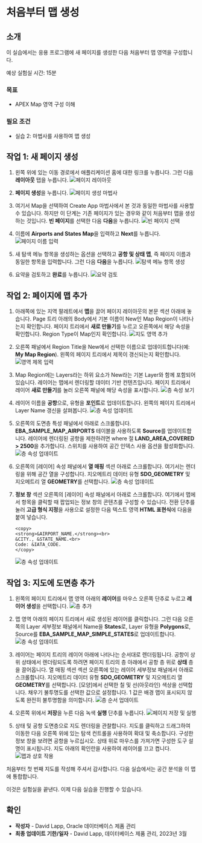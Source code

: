 # 처음부터 맵 생성

## 소개

이 실습에서는 응용 프로그램에 새 페이지를 생성한 다음 처음부터 맵 영역을 구성합니다.

예상 실험실 시간: 15분

### 목표

*   APEX Map 영역 구성 이해

### 필요 조건

*   실습 2: 마법사를 사용하여 맵 생성

## 작업 1: 새 페이지 생성

1.  왼쪽 위에 있는 이동 경로에서 애플리케이션 홈에 대한 링크를 누릅니다. 그런 다음 **레이아웃** 탭을 누릅니다. ![페이지 레이아웃](images/create-map-15a.png)
    
2.  **페이지 생성**을 누릅니다. ![페이지 생성 마법사](images/create-map-15b.png)
    
3.  여기서 Map을 선택하여 Create App 마법사에서 본 것과 동일한 마법사를 사용할 수 있습니다. 하지만 이 단계는 기존 페이지가 있는 경우와 같이 처음부터 맵을 생성하는 것입니다. **빈 페이지**를 선택한 다음 **다음**을 누릅니다. ![빈 페이지 선택](images/create-map-16.png)
    
4.  이름에 **Airports and States Map**을 입력하고 **Next**를 누릅니다. ![페이지 이름 입력](images/create-map-16a.png)
    
5.  새 탐색 메뉴 항목을 생성하는 옵션을 선택하고 **공항 및 상태 맵**, 즉 페이지 이름과 동일한 항목을 입력합니다. 그런 다음 **다음**을 누릅니다. ![탐색 메뉴 항목 생성](images/create-map-17.png)
    
6.  요약을 검토하고 **완료**를 누릅니다. ![요약 검토](images/create-map-18.png)
    

## 작업 2: 페이지에 맵 추가

1.  아래쪽에 있는 지역 팔레트에서 **맵**을 끌어 페이지 레이아웃의 본문 섹션 아래에 놓습니다. Page 트리 아래의 Body에서 기본 이름이 New인 Map Region이 나타나는지 확인합니다. 페이지 트리에서 **새로 만들기**를 누르고 오른쪽에서 해당 속성을 확인합니다. Region Type이 Map인지 확인합니다. ![지도 영역 추가](images/create-map-19.png)
    
2.  오른쪽 패널에서 Region Title을 New에서 선택한 이름으로 업데이트합니다(예: **My Map Region**). 왼쪽의 페이지 트리에서 제목이 갱신되는지 확인합니다. ![영역 제목 입력](images/create-map-20.png)
    
3.  Map Region에는 Layers라는 하위 요소가 New라는 기본 Layer와 함께 포함되어 있습니다. 레이어는 맵에서 렌더링할 데이터 기반 컨텐츠입니다. 페이지 트리에서 레이어 **새로 만들기**를 눌러 오른쪽 패널에 해당 속성을 표시합니다. ![층 속성 보기](images/create-map-21.png)
    
4.  레이어 이름을 **공항**으로, 유형을 **포인트**로 업데이트합니다. 왼쪽의 페이지 트리에서 Layer Name 갱신을 살펴봅니다. ![층 속성 업데이트](images/create-map-23.png)
    
5.  오른쪽의 도면층 특성 패널에서 아래로 스크롤합니다. **EBA\_SAMPLE\_MAP\_AIRPORTS** 테이블을 사용하도록 **Source**를 업데이트합니다. 레이어에 렌더링된 공항을 제한하려면 where 절 **LAND\_AREA\_COVERED > 2500**을 추가합니다. 스위치를 사용하여 공간 인덱스 사용 옵션을 활성화합니다. ![층 속성 업데이트](images/create-map-24.png)
    
6.  오른쪽의 \[레이어\] 속성 패널에서 **열 매핑** 섹션 아래로 스크롤합니다. 여기서는 렌더링을 위해 공간 열을 구성합니다. 지오메트리 데이터 유형 **SDO\_GEOMETRY** 및 지오메트리 열 **GEOMETRY**를 선택합니다. ![층 속성 업데이트](images/create-map-25.png)
    
7.  **정보 창** 섹션 오른쪽의 \[레이어\] 속성 패널에서 아래로 스크롤합니다. 여기에서 맵에서 항목을 클릭할 때 팝업되는 정보 창의 콘텐츠를 구성할 수 있습니다. 전환 단추를 눌러 **고급 형식 지정**을 사용으로 설정한 다음 텍스트 영역 **HTML 표현식**에 다음을 붙여 넣습니다.
    
        <copy>
        <strong>&AIRPORT_NAME.</strong><br>
        &CITY., &STATE_NAME.<br>
        Code: &IATA_CODE.
        </copy>
        
    
    ![층 속성 업데이트](images/create-map-25a.png)
    

## 작업 3: 지도에 도면층 추가

1.  왼쪽의 페이지 트리에서 맵 영역 아래의 **레이어**를 마우스 오른쪽 단추로 누르고 **레이어 생성**을 선택합니다. ![층 추가](images/create-map-26.png)
    
2.  맵 영역 아래의 페이지 트리에서 새로 생성된 레이어를 클릭합니다. 그런 다음 오른쪽의 Layer 세부정보 패널에서 Name을 **States**로, Layer 유형을 **Polygons**로, Source를 **EBA\_SAMPLE\_MAP\_SIMPLE\_STATES**로 업데이트합니다. ![층 속성 업데이트](images/create-map-27.png)
    
3.  레이어는 페이지 트리의 레이어 아래에 나타나는 순서대로 렌더링됩니다. 공항이 상위 상태에서 렌더링되도록 하려면 페이지 트리의 층 아래에서 공항 층 위로 **상태** 층을 끌어옵니다. 열 매핑 섹션 섹션 오른쪽에 있는 레이어 세부정보 패널에서 아래로 스크롤합니다. 지오메트리 데이터 유형 **SDO\_GEOMETRY** 및 지오메트리 열 **GEOMETRY**를 선택합니다. \[모양\]에서 선택한 칠 및 선(아웃라인) 색상을 선택합니다. 채우기 불투명도를 선택한 값으로 설정합니다. 1 값은 배경 맵이 표시되지 않도록 완전히 불투명함을 의미합니다. ![층 순서 업데이트](images/create-map-28.png)
    
4.  오른쪽 위에서 **저장**을 누른 다음 녹색 **실행** 단추를 누릅니다. ![페이지 저장 및 실행](images/create-map-29.png)
    
5.  상태 및 공항 도면층으로 지도 렌더링을 관찰합니다. 지도를 클릭하고 드래그하여 이동한 다음 오른쪽 위에 있는 탐색 컨트롤을 사용하여 확대 및 축소합니다. 구성한 정보 창을 보려면 공항을 누르십시오. 상태 위로 마우스를 가져가면 구성한 도구 설명이 표시됩니다. 지도 아래의 확인란을 사용하여 레이어를 끄고 켭니다. ![맵과 상호 작용](images/create-map-30.png)
    

처음부터 첫 번째 지도를 작성해 주셔서 감사합니다. 다음 실습에서는 공간 분석을 이 맵에 통합합니다.

이것은 실험실을 끝낸다. 이제 다음 실습을 진행할 수 있습니다.

## 확인

*   **작성자** - David Lapp, Oracle 데이터베이스 제품 관리
*   **최종 업데이트 기한/일자** - David Lapp, 데이터베이스 제품 관리, 2023년 3월